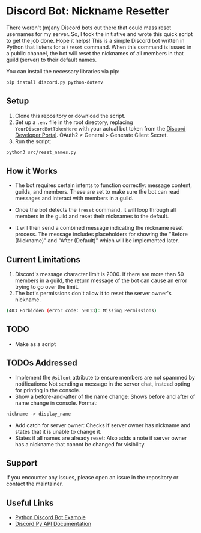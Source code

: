 # Discord Bot: Nickname Resetter
There weren't (m)any Discord bots out there that could mass reset usernames for my server. So, I took the initiative and wrote this quick script to get the job done. Hope it helps! This is a simple Discord bot written in Python that listens for a `!reset` command. When this command is issued in a public channel, the bot will reset the nicknames of all members in that guild (server) to their default names. 

You can install the necessary libraries via pip:
```bash
pip install discord.py python-dotenv
```


## Setup

1. Clone this repository or download the script.
2. Set up a `.env` file in the root directory, replacing `YourDiscordBotTokenHere` with your actual bot token from the [Discord Developer Portal](https://discord.com/developers/applications). OAuth2 > General > Generate Client Secret.
3. Run the script:
```bash
python3 src/reset_names.py
```

## How it Works

- The bot requires certain intents to function correctly: message content, guilds, and members. These are set to make sure the bot can read messages and interact with members in a guild.

- Once the bot detects the `!reset` command, it will loop through all members in the guild and reset their nicknames to the default. 

- It will then send a combined message indicating the nickname reset process. The message includes placeholders for showing the "Before (Nickname)" and "After (Default)" which will be implemented later.

## Current Limitations

1. Discord's message character limit is 2000. If there are more than 50 members in a guild, the return message of the bot can cause an error trying to go over the limit.
2. The bot's permissions don't allow it to reset the server owner's nickname.
```bash
(403 Forbidden (error code: 50013): Missing Permissions)
```

## TODO
- Make as a script

## TODOs Addressed
- Implement the `@silent` attribute to ensure members are not spammed by notifications: Not sending a message in the server chat, instead opting for printing in the console.
- Show a before-and-after of the name change: Shows before and after of name change in console. Format:
```
nickname -> display_name
```
- Add catch for server owner: Checks if server owner has nickname and states that it is unable to change it.
- States if all names are already reset: Also adds a note if server owner has a nickname that cannot be changed for visibility.


## Support
If you encounter any issues, please open an issue in the repository or contact the maintainer.

## Useful Links
- [Python Discord Bot Example](https://realpython.com/how-to-make-a-discord-bot-python/)
- [Discord.Py API Documentation](https://discordpy.readthedocs.io/en/stable/api.html)

